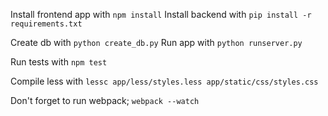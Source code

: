 Install frontend app with `npm install`
Install backend with `pip install -r requirements.txt`

Create db with `python create_db.py`
Run app with `python runserver.py`

Run tests with `npm test`

Compile less with `lessc app/less/styles.less app/static/css/styles.css`

Don't forget to run webpack; `webpack --watch`

